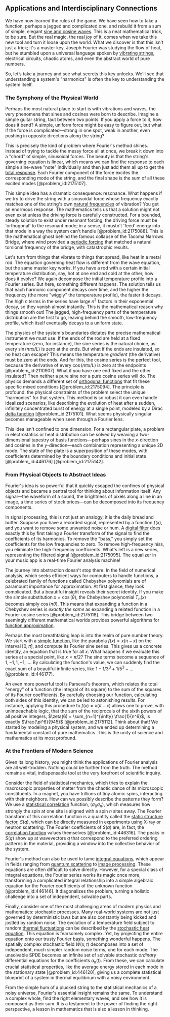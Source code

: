 ## Applications and Interdisciplinary Connections

We have now learned the rules of the game. We have seen how to take a function, perhaps a jagged and complicated one, and rebuild it from a sum of simple, elegant [sine and cosine waves](@article_id:180787). This is a neat mathematical trick, to be sure. But the real magic, the real *joy* of it, comes when we take this new tool and turn it loose upon the world. What we discover is that this isn't just a trick; it's a master key. Joseph Fourier was studying the flow of heat, but he stumbled upon a universal language spoken by [vibrating strings](@article_id:168288), electrical circuits, chaotic atoms, and even the abstract world of pure numbers.

So, let’s take a journey and see what secrets this key unlocks. We'll see that understanding a system's "harmonics" is often the key to understanding the system itself.

### The Symphony of the Physical World

Perhaps the most natural place to start is with vibrations and waves, the very phenomena that sines and cosines were born to describe. Imagine a simple guitar string, taut between two points. If you apply a force to it, how does it bend? A simple, uniform force might be easy to figure out, but what if the force is complicated—strong in one spot, weak in another, even pushing in opposite directions along the string?

This is precisely the kind of problem where Fourier's method shines. Instead of trying to tackle the messy force all at once, we break it down into a "chord" of simple, sinusoidal forces. The beauty is that the string's governing equation is linear, which means we can find the response to each simple sine-wave "note" individually and then just add them all up to get the [total response](@article_id:274279). Each Fourier component of the force excites the corresponding mode of the string, and the final shape is the sum of all these excited modes [@problem_id:2175107].

This simple idea has a dramatic consequence: resonance. What happens if we try to drive the string with a sinusoidal force whose frequency exactly matches one of the string's own [natural frequencies](@article_id:173978) of vibration? You get an enormous response. The mathematics tells us that a solution might not even exist unless the driving force is carefully constructed. For a bounded, steady solution to exist under resonant forcing, the driving force must be 'orthogonal' to the resonant mode; in a sense, it mustn't 'feed' energy into that mode in a way the system can't handle [@problem_id:2175088]. This is the mathematical ghost behind the famous collapse of the Tacoma Narrows Bridge, where wind provided a [periodic forcing](@article_id:263716) that matched a natural torsional frequency of the bridge, with catastrophic results.

Let's turn from things that vibrate to things that spread, like heat in a metal rod. The equation governing heat flow is different from the wave equation, but the same master key works. If you have a rod with a certain initial temperature distribution, say, hot at one end and cold at the other, how does it evolve? We again decompose the initial temperature profile into a Fourier series. But here, something different happens. The solution tells us that each harmonic component decays over time, and the higher the frequency (the more "wiggly" the temperature profile), the faster it decays. The high $n$ terms in the series have large $n^2$ factors in their exponential decay, so they vanish almost instantly. This is the mathematical reason why things smooth out! The jagged, high-frequency parts of the temperature distribution are the first to go, leaving behind the smooth, low-frequency profile, which itself eventually decays to a uniform state.

The physics of the system's boundaries dictates the precise mathematical instrument we must use. If the ends of the rod are held at a fixed temperature (zero, for instance), the sine series is the natural choice, as every $\sin(n\pi x/L)$ is zero at the ends. But what if the ends are insulated, so no heat can escape? This means the temperature *gradient* (the derivative) must be zero at the ends. And for this, the cosine series is the perfect tool, because the derivative of every $\cos(n\pi x/L)$ is zero at the endpoints [@problem_id:2110907]. What if you have one end fixed and the other insulated? Then neither a pure sine nor a pure cosine series will do. The physics demands a different set of [orthogonal functions](@article_id:160442) that fit these specific mixed conditions [@problem_id:2175094]. The principle is profound: the physical constraints of the problem select the unique "harmonics" for that system. This method is so robust it can even handle idealized scenarios, like describing the evolution of heat after a sudden, infinitely concentrated burst of energy at a single point, modeled by a Dirac [delta function](@article_id:272935) [@problem_id:2175101]. What seems physically singular becomes manageable when seen through a Fourier lens.

This idea isn't confined to one dimension. For a rectangular plate, a problem in electrostatics or heat distribution can be solved by weaving a two-dimensional tapestry of basis functions—perhaps sines in the $x$-direction and cosines in the $y$-direction—each combination representing a unique 2D mode. The state of the plate is a superposition of these modes, with coefficients determined by the boundary conditions and initial state [@problem_id:446176] [@problem_id:2175142].

### From Physical Objects to Abstract Ideas

Fourier's idea is so powerful that it quickly escaped the confines of physical objects and became a central tool for thinking about information itself. Any signal—the waveform of a sound, the brightness of pixels along a line in an image, a time series of stock prices—can be decomposed into its frequency components.

In signal processing, this is not just an analogy; it is the daily bread and butter. Suppose you have a recorded signal, represented by a function $f(x)$, and you want to remove some unwanted noise or hum. A [digital filter](@article_id:264512) does exactly this by first taking a Fourier transform of the signal to find the coefficients of its harmonics. To remove the "bass," you simply set the coefficients for the low frequencies to zero. To remove high-frequency hiss, you eliminate the high-frequency coefficients. What's left is a new series, representing the filtered signal [@problem_id:2175095]. The equalizer in your music app is a real-time Fourier analysis machine!

The journey into abstraction doesn't stop there. In the field of numerical analysis, which seeks efficient ways for computers to handle functions, a celebrated family of functions called Chebyshev polynomials are of paramount importance for approximation. At first glance, they look complicated. But a beautiful insight reveals their secret identity. If you make the simple substitution $x = \cos(\theta)$, the Chebyshev polynomial $T_n(x)$ becomes simply $\cos(n\theta)$. This means that expanding a function in a Chebyshev series is *exactly the same* as expanding a related function in a Fourier cosine series [@problem_id:2175118]. This bridge between two seemingly different mathematical worlds provides powerful algorithms for [function approximation](@article_id:140835).

Perhaps the most breathtaking leap is into the realm of pure number theory. We start with a [simple function](@article_id:160838), like the parabola $f(x) = x(\pi-x)$ on the interval $[0, \pi]$, and compute its Fourier sine series. This gives us a concrete identity, an equation that is true for all $x$. What happens if we evaluate this series at a special point, like $x=\pi/2$? The sine terms become a sequence of $1, -1, 1, -1, \dots$. By calculating the function's value, we can suddenly find the exact sum of a beautiful infinite series, like $1 - 1/3^3 + 1/5^3 - \dots$ [@problem_id:446177].

An even more powerful tool is Parseval's theorem, which relates the total "energy" of a function (the integral of its square) to the sum of the squares of its Fourier coefficients. By carefully choosing our function, calculating both sides of this identity, we can be led to astonishing results. For instance, applying this procedure to $f(x) = x(\pi-x)$ allows one to prove, with unimpeachable logic, that the sum of the reciprocals of the sixth powers of all positive integers, $\zeta(6) = \sum_{n=1}^{\infty} \frac{1}{n^6}$, is exactly $\frac{\pi^6}{945}$ [@problem_id:2175112]. Think about that! We started by modeling a physical system, and we ended up determining a fundamental constant of pure mathematics. This is the unity of science and mathematics at its most profound.

### At the Frontiers of Modern Science

Given its long history, you might think the applications of Fourier analysis are all well-trodden. Nothing could be further from the truth. The method remains a vital, indispensable tool at the very forefront of scientific inquiry.

Consider the field of statistical mechanics, which tries to explain the macroscopic properties of matter from the chaotic dance of its microscopic constituents. In a magnet, you have trillions of tiny atomic spins, interacting with their neighbors. How can we possibly describe the patterns they form? We use a [statistical correlation](@article_id:199707) function, $\langle \sigma_0 \sigma_n \rangle$, which measures how strongly the spin at one site is aligned with a spin $n$ sites away. The Fourier transform of this correlation function is a quantity called the [static structure factor](@article_id:141188), $S(q)$, which can be directly measured in experiments using X-ray or neutron scattering. The Fourier coefficients of $S(q)$ are, in fact, the [correlation function](@article_id:136704) values themselves [@problem_id:446316]. The peaks in $S(q)$ show up at wavevectors $q$ that correspond to the preferred ordering patterns in the material, providing a window into the collective behavior of the system.

Fourier's method can also be used to tame [integral equations](@article_id:138149), which appear in fields ranging from [quantum scattering](@article_id:146959) to [image processing](@article_id:276481). These equations are often difficult to solve directly. However, for a special class of integral equations, the Fourier series works its magic once more, transforming a complicated integral relationship into a simple algebraic equation for the Fourier coefficients of the unknown function [@problem_id:446146]. It diagonalizes the problem, turning a holistic challenge into a set of independent, solvable parts.

Finally, consider one of the most challenging areas of modern physics and mathematics: stochastic processes. Many real-world systems are not just governed by deterministic laws but are also constantly being kicked and jostled by random noise. The evolution of a temperature field subject to random [thermal fluctuations](@article_id:143148) can be described by the [stochastic heat equation](@article_id:163298). This equation is fearsomely complex. Yet, by projecting the entire equation onto our trusty Fourier basis, something wonderful happens. The spatially complex stochastic field $\dot{W}(x,t)$ decomposes into a set of independent, much simpler random noise terms, one for each mode. The unsolvable SPDE becomes an infinite set of solvable stochastic *ordinary* differential equations for the coefficients $a_n(t)$. From these, we can calculate crucial statistical properties, like the average energy stored in each mode in the stationary state [@problem_id:446120], giving us a complete statistical blueprint of a system in thermal equilibrium with a noisy environment.

From the simple hum of a plucked string to the statistical mechanics of a noisy universe, Fourier's essential insight remains the same. To understand a complex whole, find the right elementary waves, and see how it is composed as their sum. It is a testament to the power of finding the right perspective, a lesson in mathematics that is also a lesson in thinking.